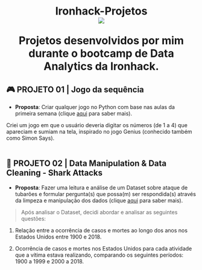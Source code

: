 <h1 align="center"> Ironhack-Projetos </br>
  <img src="https://camo.githubusercontent.com/52d2ff8778b60261533a7dba8dd989c6893a519b/68747470733a2f2f692e696d6775722e636f6d2f315167724e4e772e706e67">
</h>

Projetos desenvolvidos por mim durante o bootcamp de Data Analytics da Ironhack.

## 🎮 PROJETO 01 | Jogo da sequência

* **Proposta**: Criar qualquer jogo no Python com base nas aulas da primeira semana (clique [aqui]() para saber mais).

Criei um jogo em que o usuário deveria digitar os números (de 1 a 4) que apareciam e sumiam na tela, inspirado no jogo Genius (conhecido também como Simon Says).
<br><br>
## 🧹 PROJETO 02 | Data Manipulation & Data Cleaning - Shark Attacks

* **Proposta**: Fazer uma leitura e análise de um Dataset sobre ataque de tubarões e formular pergunta(s) que possa(m) ser respondida(s) através da limpeza e manipulação dos dados (clique [aqui](https://ironhack.school/asset-v1:IRONHACK+DAFT+202007_SAO+type@asset+block@shark-attacks-project-v1.pdf) para saber mais).

> Após analisar o Dataset, decidi abordar e analisar as seguintes questões:

1. Relação entre a ocorrência de casos e mortes ao longo dos anos nos Estados Unidos entre 1900 e 2018.<br>

2. Ocorrência de casos e mortes nos Estados Unidos para cada atividade que a vítima estava realizando, comparando os seguintes períodos: 1900 a 1999 e 2000 a 2018.
